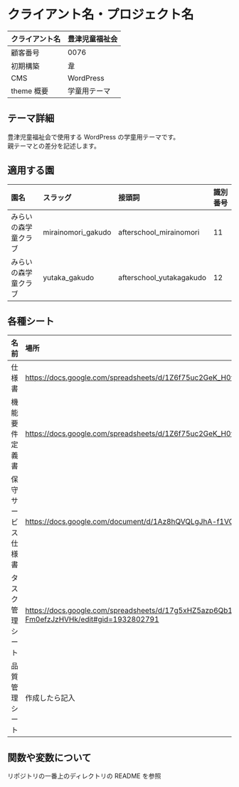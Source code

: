 # クライアント名・プロジェクト名

| クライアント名 | 豊津児童福祉会 |
| :------------- | :------------- |
| 顧客番号       | 0076           |
| 初期構築       | 韋             |
| CMS            | WordPress      |
| theme 概要     | 学童用テーマ   |

## テーマ詳細

豊津児童福祉会で使用する WordPress の学童用テーマです。  
親テーマとの差分を記述します。

## 適用する園

| 園名                 | スラッグ           | 接頭詞                   | 識別番号 |
| :------------------- | :----------------- | :----------------------- | :------- |
| みらいの森学童クラブ | mirainomori_gakudo | afterschool_mirainomori  | 11       |
| みらいの森学童クラブ | yutaka_gakudo      | afterschool_yutakagakudo | 12       |

## 各種シート

| 名前               | 場所                                                                                                    |
| :----------------- | :------------------------------------------------------------------------------------------------------ |
| 仕様書             | https://docs.google.com/spreadsheets/d/1Z6f75uc2GeK_H0vChr0TetTyEdNcBsxwxvrWNpGndlw/edit#gid=1483290707 |
| 機能要件定義書     | https://docs.google.com/spreadsheets/d/1Z6f75uc2GeK_H0vChr0TetTyEdNcBsxwxvrWNpGndlw/edit#gid=1483290707 |
| 保守サービス仕様書 | https://docs.google.com/document/d/1Az8hQVQLgJhA-f1VGffl8QmVGAvu9FERrmBl39-iq84/edit                    |
| タスク管理シート   | https://docs.google.com/spreadsheets/d/17g5xHZ5azp6Qb1S44j8yqcPE3ON2my-Fm0efzJzHVHk/edit#gid=1932802791 |
| 品質管理シート     | 作成したら記入                                                                                          |

## 関数や変数について

リポジトリの一番上のディレクトリの README を参照
